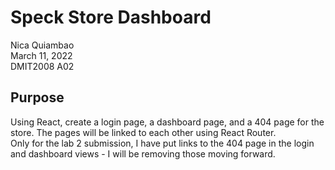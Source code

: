 # Speck Store Dashboard
Nica Quiambao  
March 11, 2022  
DMIT2008 A02

## Purpose
Using React, create a login page, a dashboard page, and a 404 page for the store. The pages will be linked to each other using React Router.  
Only for the lab 2 submission, I have put links to the 404 page in the login and dashboard views - I will be removing those moving forward.